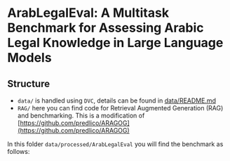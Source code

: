 # ArabLegalEval: A Multitask Benchmark for Assessing Arabic Legal Knowledge in Large Language Models

## Structure

- `data/` is handled using `DVC`, details can be found in [data/README.md](data/README.md)
- `RAG/` here you can find code for Retrieval Augmented Generation (RAG) and benchmarking. This is a modification of [https://github.com/predlico/ARAGOG](https://github.com/predlico/ARAGOG)

In this folder `data/processed/ArabLegalEval` you will find the benchmark as follows:

